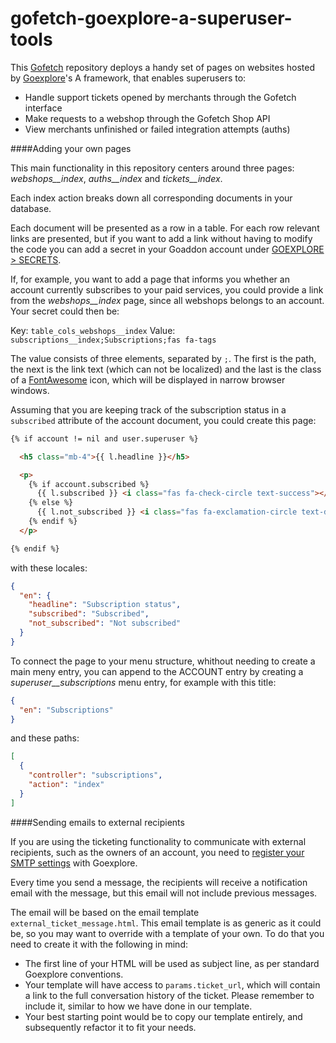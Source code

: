 # gofetch-goexplore-a-superuser-tools

This [Gofetch](https://goaddon.com/en/addons/5b9ff6463ab42f43522b30cf) repository deploys a handy set of pages on websites hosted by [Goexplore](https://goaddon.com/en/addons/5bb227d283c3360abe01e036)'s A framework, that enables superusers to:

- Handle support tickets opened by merchants through the Gofetch interface
- Make requests to a webshop through the Gofetch Shop API
- View merchants unfinished or failed integration attempts (auths)

####Adding your own pages

This main functionality in this repository centers around three pages: *webshops__index*, *auths__index* and *tickets__index*.

Each index action breaks down all corresponding documents in your database.

Each document will be presented as a row in a table. For each row relevant links are presented, but if you want to add a link without having to modify the code you can add a secret in your Goaddon account under [GOEXPLORE > SECRETS](https://goaddon.com/en/addons/5bb227d283c3360abe01e036/manage#page=secrets).

If, for example, you want to add a page that informs you whether an account currently subscribes to your paid services, you could provide a link from the *webshops__index* page, since all webshops belongs to an account. Your secret could then be:

Key: `table_cols_webshops__index`
Value: `subscriptions__index;Subscriptions;fas fa-tags`

The value consists of three elements, separated by `;`. The first is the path, the next is the link text (which can not be localized) and the last is the class of a [FontAwesome](https://fontawesome.com/) icon, which will be displayed in narrow browser windows.

Assuming that you are keeping track of the subscription status in a `subscribed` attribute of the account document, you could create this page:

```html
{% if account != nil and user.superuser %}

  <h5 class="mb-4">{{ l.headline }}</h5>

  <p>
    {% if account.subscribed %}
      {{ l.subscribed }} <i class="fas fa-check-circle text-success"></i>
    {% else %}
      {{ l.not_subscribed }} <i class="fas fa-exclamation-circle text-danger"></i>
    {% endif %}
  </p>

{% endif %}
```

with these locales:

```json
{
  "en": {
    "headline": "Subscription status",
    "subscribed": "Subscribed",
    "not_subscribed": "Not subscribed"
  }
}
```

To connect the page to your menu structure, whithout needing to create a main meny entry, you can append to the ACCOUNT entry by creating a *superuser__subscriptions* menu entry, for example with this title:

```json
{
  "en": "Subscriptions"
}
```

and these paths:

```json
[
  {
    "controller": "subscriptions",
    "action": "index"
  }
]
```

####Sending emails to external recipients

If you are using the ticketing functionality to communicate with external recipients, such as the owners of an account, you need to [register your SMTP settings](https://goaddon.com/en/addons/5bb227d283c3360abe01e036/manage#page=smtp) with Goexplore.

Every time you send a message, the recipients will receive a notification email with the message, but this email will not include previous messages.

The email will be based on the email template `external_ticket_message.html`. This email template is as generic as it could be, so you may want to override with a template of your own. To do that you need to create it with the following in mind:

- The first line of your HTML will be used as subject line, as per standard Goexplore conventions.
- Your template will have access to `params.ticket_url`, which will contain a link to the full conversation history of the ticket. Please remember to include it, similar to how we have done in our template.
- Your best starting point would be to copy our template entirely, and subsequently refactor it to fit your needs.